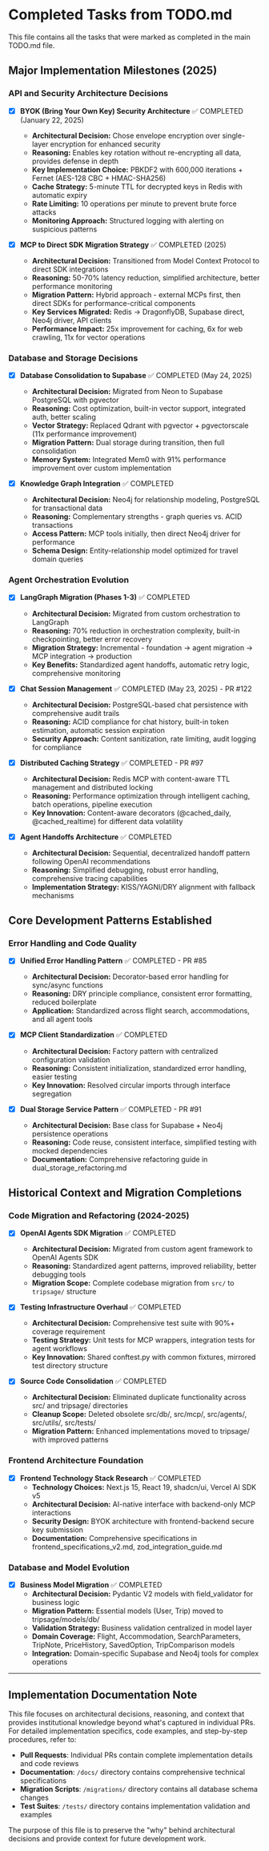 # Completed Tasks from TODO.md

This file contains all the tasks that were marked as completed in the main TODO.md file.

## Major Implementation Milestones (2025)

### API and Security Architecture Decisions

- [x] **BYOK (Bring Your Own Key) Security Architecture** ✅ COMPLETED (January 22, 2025)
  - **Architectural Decision:** Chose envelope encryption over single-layer encryption for enhanced security
  - **Reasoning:** Enables key rotation without re-encrypting all data, provides defense in depth
  - **Key Implementation Choice:** PBKDF2 with 600,000 iterations + Fernet (AES-128 CBC + HMAC-SHA256)
  - **Cache Strategy:** 5-minute TTL for decrypted keys in Redis with automatic expiry
  - **Rate Limiting:** 10 operations per minute to prevent brute force attacks
  - **Monitoring Approach:** Structured logging with alerting on suspicious patterns

- [x] **MCP to Direct SDK Migration Strategy** ✅ COMPLETED (2025)
  - **Architectural Decision:** Transitioned from Model Context Protocol to direct SDK integrations
  - **Reasoning:** 50-70% latency reduction, simplified architecture, better performance monitoring
  - **Migration Pattern:** Hybrid approach - external MCPs first, then direct SDKs for performance-critical components
  - **Key Services Migrated:** Redis → DragonflyDB, Supabase direct, Neo4j driver, API clients
  - **Performance Impact:** 25x improvement for caching, 6x for web crawling, 11x for vector operations

### Database and Storage Decisions

- [x] **Database Consolidation to Supabase** ✅ COMPLETED (May 24, 2025)
  - **Architectural Decision:** Migrated from Neon to Supabase PostgreSQL with pgvector
  - **Reasoning:** Cost optimization, built-in vector support, integrated auth, better scaling
  - **Vector Strategy:** Replaced Qdrant with pgvector + pgvectorscale (11x performance improvement)
  - **Migration Pattern:** Dual storage during transition, then full consolidation
  - **Memory System:** Integrated Mem0 with 91% performance improvement over custom implementation

- [x] **Knowledge Graph Integration** ✅ COMPLETED
  - **Architectural Decision:** Neo4j for relationship modeling, PostgreSQL for transactional data
  - **Reasoning:** Complementary strengths - graph queries vs. ACID transactions
  - **Access Pattern:** MCP tools initially, then direct Neo4j driver for performance
  - **Schema Design:** Entity-relationship model optimized for travel domain queries

### Agent Orchestration Evolution

- [x] **LangGraph Migration (Phases 1-3)** ✅ COMPLETED
  - **Architectural Decision:** Migrated from custom orchestration to LangGraph
  - **Reasoning:** 70% reduction in orchestration complexity, built-in checkpointing, better error recovery
  - **Migration Strategy:** Incremental - foundation → agent migration → MCP integration → production
  - **Key Benefits:** Standardized agent handoffs, automatic retry logic, comprehensive monitoring

- [x] **Chat Session Management** ✅ COMPLETED (May 23, 2025) - PR #122
  - **Architectural Decision:** PostgreSQL-based chat persistence with comprehensive audit trails
  - **Reasoning:** ACID compliance for chat history, built-in token estimation, automatic session expiration
  - **Security Approach:** Content sanitization, rate limiting, audit logging for compliance

- [x] **Distributed Caching Strategy** ✅ COMPLETED - PR #97
  - **Architectural Decision:** Redis MCP with content-aware TTL management and distributed locking
  - **Reasoning:** Performance optimization through intelligent caching, batch operations, pipeline execution
  - **Key Innovation:** Content-aware decorators (@cached_daily, @cached_realtime) for different data volatility

- [x] **Agent Handoffs Architecture** ✅ COMPLETED
  - **Architectural Decision:** Sequential, decentralized handoff pattern following OpenAI recommendations
  - **Reasoning:** Simplified debugging, robust error handling, comprehensive tracing capabilities
  - **Implementation Strategy:** KISS/YAGNI/DRY alignment with fallback mechanisms

## Core Development Patterns Established

### Error Handling and Code Quality

- [x] **Unified Error Handling Pattern** ✅ COMPLETED - PR #85
  - **Architectural Decision:** Decorator-based error handling for sync/async functions
  - **Reasoning:** DRY principle compliance, consistent error formatting, reduced boilerplate
  - **Application:** Standardized across flight search, accommodations, and all agent tools

- [x] **MCP Client Standardization** ✅ COMPLETED
  - **Architectural Decision:** Factory pattern with centralized configuration validation
  - **Reasoning:** Consistent initialization, standardized error handling, easier testing
  - **Key Innovation:** Resolved circular imports through interface segregation

- [x] **Dual Storage Service Pattern** ✅ COMPLETED - PR #91
  - **Architectural Decision:** Base class for Supabase + Neo4j persistence operations
  - **Reasoning:** Code reuse, consistent interface, simplified testing with mocked dependencies
  - **Documentation:** Comprehensive refactoring guide in dual_storage_refactoring.md

## Historical Context and Migration Completions

### Code Migration and Refactoring (2024-2025)

- [x] **OpenAI Agents SDK Migration** ✅ COMPLETED
  - **Architectural Decision:** Migrated from custom agent framework to OpenAI Agents SDK
  - **Reasoning:** Standardized agent patterns, improved reliability, better debugging tools
  - **Migration Scope:** Complete codebase migration from `src/` to `tripsage/` structure

- [x] **Testing Infrastructure Overhaul** ✅ COMPLETED  
  - **Architectural Decision:** Comprehensive test suite with 90%+ coverage requirement
  - **Testing Strategy:** Unit tests for MCP wrappers, integration tests for agent workflows
  - **Key Innovation:** Shared conftest.py with common fixtures, mirrored test directory structure

- [x] **Source Code Consolidation** ✅ COMPLETED
  - **Architectural Decision:** Eliminated duplicate functionality across src/ and tripsage/ directories
  - **Cleanup Scope:** Deleted obsolete src/db/, src/mcp/, src/agents/, src/utils/, src/tests/
  - **Migration Pattern:** Enhanced implementations moved to tripsage/ with improved patterns

### Frontend Architecture Foundation

- [x] **Frontend Technology Stack Research** ✅ COMPLETED
  - **Technology Choices:** Next.js 15, React 19, shadcn/ui, Vercel AI SDK v5
  - **Architectural Decision:** AI-native interface with backend-only MCP interactions
  - **Security Design:** BYOK architecture with frontend-backend secure key submission
  - **Documentation:** Comprehensive specifications in frontend_specifications_v2.md, zod_integration_guide.md

### Database and Model Evolution

- [x] **Business Model Migration** ✅ COMPLETED
  - **Architectural Decision:** Pydantic V2 models with field_validator for business logic
  - **Migration Pattern:** Essential models (User, Trip) moved to tripsage/models/db/
  - **Validation Strategy:** Business validation centralized in model layer
  - **Domain Coverage:** Flight, Accommodation, SearchParameters, TripNote, PriceHistory, SavedOption, TripComparison models
  - **Integration:** Domain-specific Supabase and Neo4j tools for complex operations

---

## Implementation Documentation Note

This file focuses on architectural decisions, reasoning, and context that provides institutional knowledge beyond what's captured in individual PRs. For detailed implementation specifics, code examples, and step-by-step procedures, refer to:

- **Pull Requests**: Individual PRs contain complete implementation details and code reviews
- **Documentation**: `/docs/` directory contains comprehensive technical specifications  
- **Migration Scripts**: `/migrations/` directory contains all database schema changes
- **Test Suites**: `/tests/` directory contains implementation validation and examples

The purpose of this file is to preserve the "why" behind architectural decisions and provide context for future development work.
